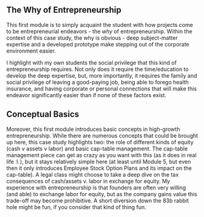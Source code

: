 ## The Why of Entrepreneurship

This first module is to simply acquaint the student with how projects come to be entrepreneurial endeavors - the _why_ of entrepreneurship. Within the context of this case study, the why is obvious - deep subject-matter expertise and a developed prototype make stepping out of the corporate environment easier.

I highlight with my own students the social privilege that this kind of entrepreneurship requires. Not only does it require the time/education to develop the deep expertise, but, more importantly, it requires the family and social privilege of leaving a good-paying job, being able to forego health insurance, and having corporate or personal connections that will make this endeavor significantly easier than if none of these factors exist.

## Conceptual Basics

Moreover, this first module introduces basic concepts in high-growth entrepreneurship. While there are numerous concepts that could be brought up here, this case study highlights two: the role of different kinds of equity (cash v assets v labor) and basic cap-table management. The cap-table management piece can get as crazy as you want with this (as it does in real life :\ ), but it stays relatively simple here (at least until Module 5, but even then it only introduces Employee Stock Option Plans and its impact on the cap-table). A legal class might choose to take a deep dive on the tax consequences of cash/assets v. labor in exchange for equity. My experience with entrepreneurship is that founders are often very willing (and able) to exchange labor for equity, but as the company gains value this trade-off may become prohibitive. A short diversion down the 83b rabbit hole might be fun, if you consider that kind of thing fun.
